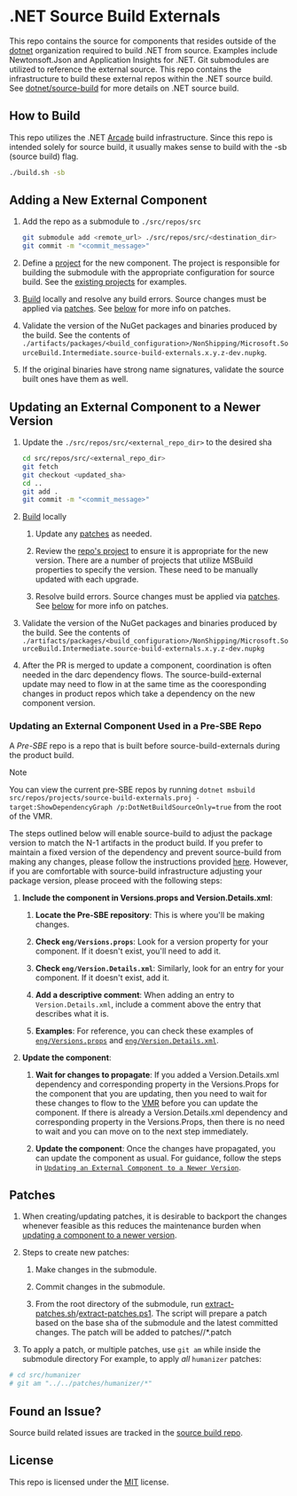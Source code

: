 # .NET Source Build Externals

This repo contains the source for components that resides outside of the [dotnet](https://github.com/dotnet)
organization required to build .NET from source. Examples include Newtonsoft.Json
and Application Insights for .NET. Git submodules are utilized to reference the
external source. This repo contains the infrastructure to build these external
repos within the .NET source build. See
[dotnet/source-build](https://github.com/dotnet/source-build) for more details on
.NET source build.

## How to Build

This repo utilizes the .NET [Arcade](https://github.com/dotnet/arcade) build
infrastructure. Since this repo is intended solely for source build, it usually
 makes sense to build with the -sb (source build) flag.

``` bash
./build.sh -sb
```

## Adding a New External Component

1. Add the repo as a submodule to `./src/repos/src`

    ```bash
    git submodule add <remote_url> ./src/repos/src/<destination_dir>
    git commit -m "<commit_message>"
    ```

1. Define a [project](src/repos/projects) for the new component. The project
is responsible for building the submodule with the appropriate configuration for
source build. See the [existing projects](src/repos/projects) for examples.

1. [Build](#how-to-build) locally and resolve any build errors. Source changes
must be applied via [patches](src/repos/patches). See [below](#patches) for more info on patches.

1. Validate the version of the NuGet packages and binaries produced by the build. See the contents of
`./artifacts/packages/<build_configuration>/NonShipping/Microsoft.SourceBuild.Intermediate.source-build-externals.x.y.z-dev.nupkg`.

1. If the original binaries have strong name signatures, validate the source built ones have them as well.

## Updating an External Component to a Newer Version

1. Update the `./src/repos/src/<external_repo_dir>` to the desired sha

    ``` bash
    cd src/repos/src/<external_repo_dir>
    git fetch
    git checkout <updated_sha>
    cd ..
    git add .
    git commit -m "<commit_message>"
    ```

1. [Build](#how-to-build) locally

    1. Update any [patches](src/repos/patches) as needed.

    1. Review the [repo's project](src/repos/projects) to ensure it is appropriate for the new version.
    There are a number of projects that utilize MSBuild properties to specify the version.
    These need to be manually updated with each upgrade.

    1. Resolve build errors. Source changes must be applied via [patches](src/repos/patches).  See [below](#patches) for more info on patches.

1. Validate the version of the NuGet packages and binaries produced by the build. See the contents of
`./artifacts/packages/<build_configuration>/NonShipping/Microsoft.SourceBuild.Intermediate.source-build-externals.x.y.z-dev.nupkg`

1. After the PR is merged to update a component, coordination is often needed in the darc dependency flows. The source-build-external update
may need to flow in at the same time as the cooresponding changes in product repos which take a dependency on the new component version.

### Updating an External Component Used in a Pre-SBE Repo

A _Pre-SBE_ repo is a repo that is built before source-build-externals during the product build.

> [!NOTE]
>
> You can view the current pre-SBE repos by running `dotnet msbuild src/repos/projects/source-build-externals.proj -target:ShowDependencyGraph /p:DotNetBuildSourceOnly=true` from the root of the VMR.

The steps outlined below will enable source-build to adjust the package version to match the N-1 artifacts in the product build. If you prefer to maintain a fixed version of the dependency and prevent source-build from making any changes, please follow the instructions provided [here](https://github.com/dotnet/source-build-externals/blob/83566118e44922c30d146654d42c7c3745cc119d/README.md?plain=1#L81). However, if you are comfortable with source-build infrastructure adjusting your package version, please proceed with the following steps:

1. **Include the component in Versions.props and Version.Details.xml**:

    1. **Locate the Pre-SBE repository**: This is where you'll be making changes.

    1. **Check `eng/Versions.props`**: Look for a version property for your component. If it doesn't exist, you'll need to add it.

    1. **Check `eng/Version.Details.xml`**: Similarly, look for an entry for your component. If it doesn't exist, add it.

    1.  **Add a descriptive comment**: When adding an entry to `Version.Details.xml`, include a comment above the entry that describes what it is.

    1. **Examples**: For reference, you can check these examples of [`eng/Versions.props`](https://github.com/dotnet/arcade/pull/14698/files#diff-1ea18ff65faa2ae6fed570b83747086d0317f5e4bc325064f6c14319a9c4ff67R81) and [`eng/Version.Details.xml`](https://github.com/dotnet/arcade/pull/14698/files#diff-fb62e94a1d6f29f863e3d0a22aa38269f6cd1d7f03b109dc06e2cbf2548b86d3R8).

1. **Update the component**: 

    1. **Wait for changes to propagate**: If you added a Version.Details.xml dependency and corresponding property in the Versions.Props for the component that you are updating, then you need to wait for these changes to flow to the [VMR](https://github.com/dotnet/dotnet) before you can update the component. If there is already a Version.Details.xml dependency and corresponding property in the Versions.Props, then there is no need to wait and you can move on to the next step immediately.

    1. **Update the component**: Once the changes have propagated, you can update the component as usual. For guidance, follow the steps in [`Updating an External Component to a Newer Version`](#updating-an-external-component-to-a-newer-version).

## Patches

1. When creating/updating patches, it is desirable to backport the changes whenever feasible as this reduces
the maintenance burden when [updating a component to a newer version](#updating-an-external-component-to-a-newer-version).

1. Steps to create new patches:

    1. Make changes in the submodule.

    1. Commit changes in the submodule.

    1. From the root directory of the submodule, run [extract-patches.sh](src/repos/patches/extract-patches.sh)/[extract-patches.ps1](src/repos/patches/extract-patches.ps1).
       The script will prepare a patch based on the base sha of the submodule and the latest committed changes. The patch
       will be added to patches/<component>/*.patch

1. To apply a patch, or multiple patches, use `git am` while inside the submodule directory
For example, to apply *all* `humanizer` patches:

```sh
# cd src/humanizer
# git am "../../patches/humanizer/*"
```
## Found an Issue?

Source build related issues are tracked in the [source build repo](https://github.com/dotnet/source-build/).

## License

This repo is licensed under the [MIT](LICENSE.txt) license.
